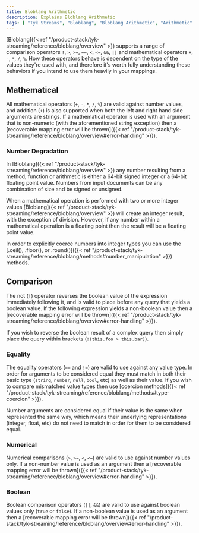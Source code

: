 ```yaml
---
title: Bloblang Arithmetic
description: Explains Bloblang Arithmetic
tags: [ "Tyk Streams", "Bloblang", "Bloblang Arithmetic", "Arithmetic" ]
---
```


[Bloblang]({< ref "/product-stack/tyk-streaming/reference/bloblang/overview" >}) supports a range of comparison operators `!`, `>`, `>=`, `==`, `<`, `<=`, `&&`, `||` and mathematical operators `+`, `-`, `*`, `/`, `%`. How these operators behave is dependent on the type of the values they're used with, and therefore it's worth fully understanding these behaviors if you intend to use them heavily in your mappings.

## Mathematical

All mathematical operators (`+`, `-`, `*`, `/`, `%`) are valid against number values, and addition (`+`) is also supported when both the left and right hand side arguments are strings. If a mathematical operator is used with an argument that is non-numeric (with the aforementioned string exception) then a [recoverable mapping error will be thrown]({{< ref "/product-stack/tyk-streaming/reference/bloblang/overview#error-handling" >}}).

### Number Degradation

In [Bloblang]({< ref "/product-stack/tyk-streaming/reference/bloblang/overview" >}) any number resulting from a method, function or arithmetic is either a 64-bit signed integer or a 64-bit floating point value. Numbers from input documents can be any combination of size and be signed or unsigned.

When a mathematical operation is performed with two or more integer values [Bloblang]({< ref "/product-stack/tyk-streaming/reference/bloblang/overview" >}) will create an integer result, with the exception of division. However, if any number within a mathematical operation is a floating point then the result will be a floating point value.

In order to explicitly coerce numbers into integer types you can use the [.ceil(), .floor(), or .round()]({{< ref "/product-stack/tyk-streaming/reference/bloblang/methods#number_manipulation" >}}) methods.

## Comparison

The not (`!`) operator reverses the boolean value of the expression immediately following it, and is valid to place before any query that yields a boolean value. If the following expression yields a non-boolean value then a [recoverable mapping error will be thrown]({{< ref "/product-stack/tyk-streaming/reference/bloblang/overview#error-handling" >}}).

If you wish to reverse the boolean result of a complex query then simply place the query within brackets (`!(this.foo > this.bar)`).

### Equality

The equality operators (`==` and `!=`) are valid to use against any value type. In order for arguments to be considered equal they must match in both their basic type (`string`, `number`, `null`, `bool`, etc) as well as their value. If you wish to compare mismatched value types then use [coercion methods]({{< ref "/product-stack/tyk-streaming/reference/bloblang/methods#type-coercion" >}}).

Number arguments are considered equal if their value is the same when represented the same way, which means their underlying representations (integer, float, etc) do not need to match in order for them to be considered equal.

### Numerical

Numerical comparisons (`>`, `>=`, `<`, `<=`) are valid to use against number values only. If a non-number value is used as an argument then a [recoverable mapping error will be thrown]({{< ref "/product-stack/tyk-streaming/reference/bloblang/overview#error-handling" >}}).

### Boolean

Boolean comparison operators (`||`, `&&`) are valid to use against boolean values only (`true` or `false`). If a non-boolean value is used as an argument then a [recoverable mapping error will be thrown]({{< ref "/product-stack/tyk-streaming/reference/bloblang/overview#error-handling" >}}).

